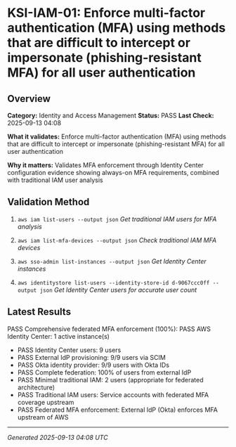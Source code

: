 # KSI-IAM-01: Enforce multi-factor authentication (MFA) using methods that are difficult to intercept or impersonate (phishing-resistant MFA) for all user authentication

## Overview

**Category:** Identity and Access Management
**Status:** PASS
**Last Check:** 2025-09-13 04:08

**What it validates:** Enforce multi-factor authentication (MFA) using methods that are difficult to intercept or impersonate (phishing-resistant MFA) for all user authentication

**Why it matters:** Validates MFA enforcement through Identity Center configuration evidence showing always-on MFA requirements, combined with traditional IAM user analysis

## Validation Method

1. `aws iam list-users --output json`
   *Get traditional IAM users for MFA analysis*

2. `aws iam list-mfa-devices --output json`
   *Check traditional IAM MFA devices*

3. `aws sso-admin list-instances --output json`
   *Get Identity Center instances*

4. `aws identitystore list-users --identity-store-id d-9067ccc0ff --output json`
   *Get Identity Center users for accurate user count*

## Latest Results

PASS Comprehensive federated MFA enforcement (100%): PASS AWS Identity Center: 1 active instance(s)
- PASS Identity Center users: 9 users
- PASS External IdP provisioning: 9/9 users via SCIM
- PASS Okta identity provider: 9/9 users with Okta IDs
- PASS Complete federation: 100% of users from external IdP
- PASS Minimal traditional IAM: 2 users (appropriate for federated architecture)
- PASS Traditional IAM users: Service accounts with federated MFA coverage upstream
- PASS Federated MFA enforcement: External IdP (Okta) enforces MFA upstream of AWS

---
*Generated 2025-09-13 04:08 UTC*